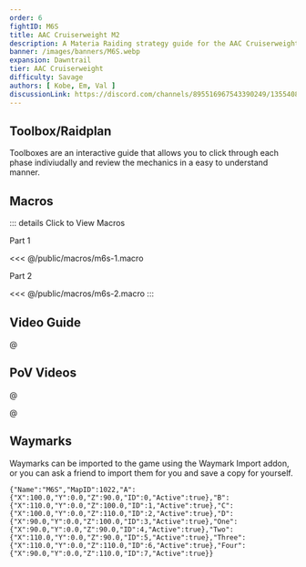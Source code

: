 ```yaml
---
order: 6
fightID: M6S
title: AAC Cruiserweight M2
description: A Materia Raiding strategy guide for the AAC Cruiserweight M6 Savage fight in Final Fantasy XIV for the Materia Datacenter.
banner: /images/banners/M6S.webp
expansion: Dawntrail
tier: AAC Cruiserweight
difficulty: Savage
authors: [ Kobe, Em, Val ]
discussionLink: https://discord.com/channels/895516967543390249/1355408064001474682
---
```


## Toolbox/Raidplan
Toolboxes are an interactive guide that allows you to click through each phase indiviudally and review the mechanics in a easy to understand manner.

<ActionGroup
:actions=" [
{ title: 'Main', color: 'blue', href: 'https://raidplan.io/plan/LjZsRWUJahEe1fdM' },
{ title: 'Desert', color: 'red', href: 'https://raidplan.io/plan/PqngLnEaS1I214wO' },
{ title: 'Bridges', color: 'purple', href: 'https://raidplan.io/plan/9mcgjmDLobOka-P5' }
]"
/>

## Macros
::: details Click to View Macros

Part 1

<<< @/public/macros/m6s-1.macro

Part 2

<<< @/public/macros/m6s-2.macro
:::

## Video Guide

@[](https://youtu.be/sbmLwpO-BJY)




## PoV Videos

@[](https://youtu.be/OsbruWxedRc)

@[](https://youtu.be/ngyZNlaJRwc)

## Waymarks
Waymarks can be imported to the game using the Waymark Import addon, or you can ask a friend to import them for you and save a copy for yourself.

```
{"Name":"M6S","MapID":1022,"A":{"X":100.0,"Y":0.0,"Z":90.0,"ID":0,"Active":true},"B":{"X":110.0,"Y":0.0,"Z":100.0,"ID":1,"Active":true},"C":{"X":100.0,"Y":0.0,"Z":110.0,"ID":2,"Active":true},"D":{"X":90.0,"Y":0.0,"Z":100.0,"ID":3,"Active":true},"One":{"X":90.0,"Y":0.0,"Z":90.0,"ID":4,"Active":true},"Two":{"X":110.0,"Y":0.0,"Z":90.0,"ID":5,"Active":true},"Three":{"X":110.0,"Y":0.0,"Z":110.0,"ID":6,"Active":true},"Four":{"X":90.0,"Y":0.0,"Z":110.0,"ID":7,"Active":true}}
```
